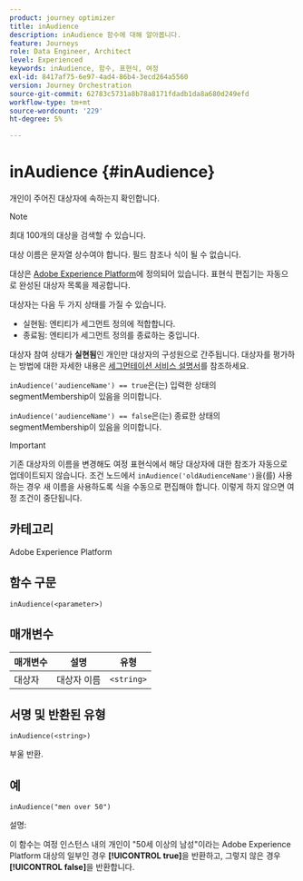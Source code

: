 ```yaml
---
product: journey optimizer
title: inAudience
description: inAudience 함수에 대해 알아봅니다.
feature: Journeys
role: Data Engineer, Architect
level: Experienced
keywords: inAudience, 함수, 표현식, 여정
exl-id: 8417af75-6e97-4ad4-86b4-3ecd264a5560
version: Journey Orchestration
source-git-commit: 62783c5731a8b78a8171fdadb1da8a680d249efd
workflow-type: tm+mt
source-wordcount: '229'
ht-degree: 5%

---
```


# inAudience {#inAudience}

개인이 주어진 대상자에 속하는지 확인합니다.

>[!NOTE]
>
>최대 100개의 대상을 검색할 수 있습니다.

대상 이름은 문자열 상수여야 합니다. 필드 참조나 식이 될 수 없습니다.

대상은 [Adobe Experience Platform](https://platform.adobe.com/audience/overview)에 정의되어 있습니다. 표현식 편집기는 자동으로 완성된 대상자 목록을 제공합니다.

대상자는 다음 두 가지 상태를 가질 수 있습니다.

* 실현됨: 엔티티가 세그먼트 정의에 적합합니다.
* 종료됨: 엔티티가 세그먼트 정의를 종료하는 중입니다.

대상자 참여 상태가 **실현됨**&#x200B;인 개인만 대상자의 구성원으로 간주됩니다. 대상자를 평가하는 방법에 대한 자세한 내용은 [세그먼테이션 서비스 설명서](https://experienceleague.adobe.com/docs/experience-platform/segmentation/tutorials/evaluate-a-segment.html#interpret-segment-results)를 참조하세요.

`inAudience('audienceName') == true`은(는) 입력한 상태의 segmentMembership이 있음을 의미합니다.

`inAudience('audienceName') == false`은(는) 종료한 상태의 segmentMembership이 있음을 의미합니다.


>[!IMPORTANT]
>
>기존 대상자의 이름을 변경해도 여정 표현식에서 해당 대상자에 대한 참조가 자동으로 업데이트되지 않습니다. 조건 노드에서 `inAudience('oldAudienceName')`을(를) 사용하는 경우 새 이름을 사용하도록 식을 수동으로 편집해야 합니다. 이렇게 하지 않으면 여정 조건이 중단됩니다.

## 카테고리

Adobe Experience Platform

## 함수 구문

`inAudience(<parameter>)`

## 매개변수

| 매개변수 | 설명 | 유형 |
|--- |--- |--- |
| 대상자 | 대상자 이름 | `<string>` |

## 서명 및 반환된 유형

`inAudience(<string>)`

부울 반환.

## 예

`inAudience("men over 50")`

설명:

이 함수는 여정 인스턴스 내의 개인이 &quot;50세 이상의 남성&quot;이라는 Adobe Experience Platform 대상의 일부인 경우 **[!UICONTROL true]**&#x200B;을 반환하고, 그렇지 않은 경우 **[!UICONTROL false]**&#x200B;을 반환합니다.

